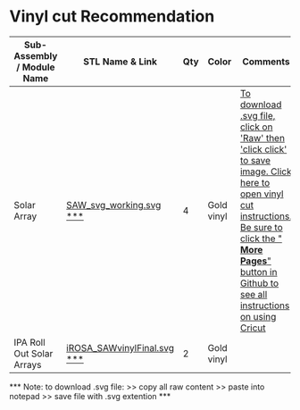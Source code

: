 # Vinyl cut Recommendation 

|  **Sub-Assembly / Module Name** | **STL Name & Link** | **Qty** | **Color** | **Comments** | **Approx  Time [h:mm]** | **_** | **_** |
| ---- | --- | --- | --- | --- | --- | --- | --- |
| Solar Array | [SAW_svg_working.svg ***](https://github.com/ISS-Mimic/Mimic/blob/main/Decals/Vinyl_Cutting_Instructions_using_Cricut_.pdf) | 4 | Gold vinyl | [ To download .svg file, click on 'Raw' then 'click click' to save image.  Click here to open vinyl cut instructions.  Be sure to click the " **More Pages**" button in Github to see all instructions on using Cricut](https://github.com/ISS-Mimic/Mimic/blob/main/Decals/Vinyl%20Cutting%20Instructions.pptx) | 5:00 |  |  |
| IPA Roll Out Solar Arrays | [iROSA_SAWvinylFinal.svg ***](https://github.com/ISS-Mimic/Mimic/blob/main/Decals/iROSA_SAWvinylFinal.svg) | 2 | Gold vinyl |  | 2:00 |  |  |

*** Note: to download .svg file:
    >> copy all raw content
    >> paste into notepad
    >> save file with .svg extention ***
